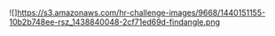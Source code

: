 ![]https://s3.amazonaws.com/hr-challenge-images/9668/1440151155-10b2b748ee-rsz_1438840048-2cf71ed69d-findangle.png

